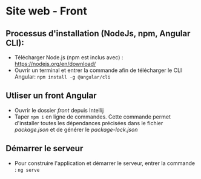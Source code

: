 # Site web - Front

## Processus d'installation (NodeJs, npm, Angular CLI):

* Télécharger Node.js (npm est inclus avec) : https://nodejs.org/en/download/
* Ouvrir un terminal et entrer la commande afin de télécharger le CLI Angular: `npm install -g @angular/cli`

## Utliser un front Angular

* Ouvrir le dossier *front* depuis Intellij
* Taper `npm i` en ligne de commandes. 
Cette commande permet d'installer toutes les dépendances précisées dans le fichier *package.json* et de générer le *package-lock.json*

## Démarrer le serveur
* Pour construire l'application et démarrer le serveur, entrer la commande : `ng serve`
